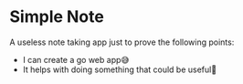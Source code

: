 # Simple Note

A useless note taking app just to prove the following points:

- I can create a go web app😅
- It helps with doing something that could be useful🤭